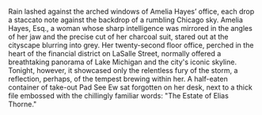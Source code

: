 Rain lashed against the arched windows of Amelia Hayes’ office, each drop a staccato note against the backdrop of a rumbling Chicago sky.  Amelia Hayes, Esq., a woman whose sharp intelligence was mirrored in the angles of her jaw and the precise cut of her charcoal suit, stared out at the cityscape blurring into grey.  Her twenty-second floor office, perched in the heart of the financial district on LaSalle Street, normally offered a breathtaking panorama of Lake Michigan and the city's iconic skyline.  Tonight, however, it showcased only the relentless fury of the storm, a reflection, perhaps, of the tempest brewing within her.  A half-eaten container of take-out Pad See Ew sat forgotten on her desk, next to a thick file embossed with the chillingly familiar words: "The Estate of Elias Thorne."
